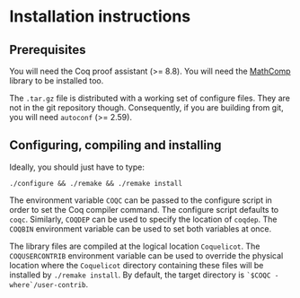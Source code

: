 Installation instructions
=========================

Prerequisites
-------------

You will need the Coq proof assistant (>= 8.8). You will need the
[MathComp](http://math-comp.github.io/math-comp/) library to be installed too.

The `.tar.gz` file is distributed with a working set of configure files. They
are not in the git repository though. Consequently, if you are building from
git, you will need `autoconf` (>= 2.59).


Configuring, compiling and installing
-------------------------------------

Ideally, you should just have to type:

    ./configure && ./remake && ./remake install

The environment variable `COQC` can be passed to the configure script in order
to set the Coq compiler command. The configure script defaults to `coqc`.
Similarly, `COQDEP` can be used to specify the location of `coqdep`. The
`COQBIN` environment variable can be used to set both variables at once.

The library files are compiled at the logical location `Coquelicot`. The
`COQUSERCONTRIB` environment variable can be used to override the
physical location where the `Coquelicot` directory containing these files
will be installed by `./remake install`. By default, the target directory
is `` `$COQC -where`/user-contrib ``.
